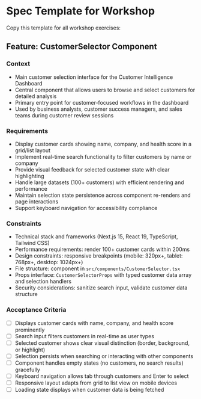 # Spec Template for Workshop

Copy this template for all workshop exercises:

## Feature: CustomerSelector Component

### Context
- Main customer selection interface for the Customer Intelligence Dashboard
- Central component that allows users to browse and select customers for detailed analysis
- Primary entry point for customer-focused workflows in the dashboard
- Used by business analysts, customer success managers, and sales teams during customer review sessions

### Requirements
- Display customer cards showing name, company, and health score in a grid/list layout
- Implement real-time search functionality to filter customers by name or company
- Provide visual feedback for selected customer state with clear highlighting
- Handle large datasets (100+ customers) with efficient rendering and performance
- Maintain selection state persistence across component re-renders and page interactions
- Support keyboard navigation for accessibility compliance

### Constraints
- Technical stack and frameworks (Next.js 15, React 19, TypeScript, Tailwind CSS)
- Performance requirements: render 100+ customer cards within 200ms
- Design constraints: responsive breakpoints (mobile: 320px+, tablet: 768px+, desktop: 1024px+)
- File structure: component in `src/components/CustomerSelector.tsx`
- Props interface: `CustomerSelectorProps` with typed customer data array and selection handlers
- Security considerations: sanitize search input, validate customer data structure

### Acceptance Criteria
- [ ] Displays customer cards with name, company, and health score prominently
- [ ] Search input filters customers in real-time as user types
- [ ] Selected customer shows clear visual distinction (border, background, or highlight)
- [ ] Selection persists when searching or interacting with other components
- [ ] Component handles empty states (no customers, no search results) gracefully
- [ ] Keyboard navigation allows tab through customers and Enter to select
- [ ] Responsive layout adapts from grid to list view on mobile devices
- [ ] Loading state displays when customer data is being fetched